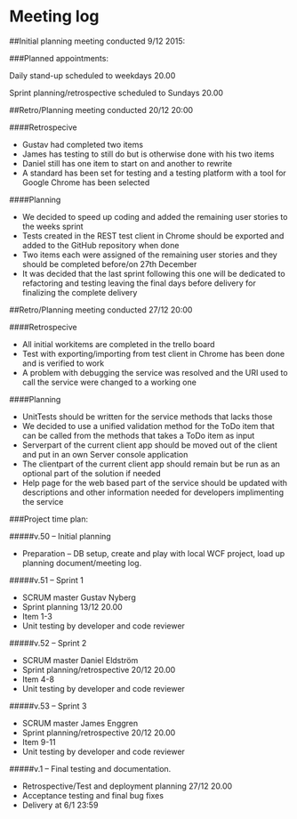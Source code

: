 # Meeting log

##Initial planning meeting conducted 9/12 2015:

###Planned appointments:

Daily stand-up scheduled to weekdays 20.00

Sprint planning/retrospective scheduled to Sundays 20.00

##Retro/Planning meeting conducted 20/12 20:00

####Retrospecive
 * Gustav had completed two items
 * James has testing to still do but is otherwise done with his two items
 * Daniel still has one item to start on and another to rewrite
 * A standard has been set for testing and a testing platform with a tool for Google Chrome has been selected

####Planning
 * We decided to speed up coding and added the remaining user stories to the weeks sprint
 * Tests created in the REST test client in Chrome should be exported and added to the GitHub repository when done
 * Two items each were assigned of the remaining user stories and they should be completed before/on 27th December
 * It was decided that the last sprint following this one will be dedicated to refactoring and testing leaving the final days before delivery for finalizing the complete delivery

##Retro/Planning meeting conducted 27/12 20:00

####Retrospecive
 * All initial workitems are completed in the trello board
 * Test with exporting/importing from test client in Chrome has been done and is verified to work
 * A problem with debugging the service was resolved and the URI used to call the service were changed to a working one

####Planning
 * UnitTests should be written for the service methods that lacks those
 * We decided to use a unified validation method for the ToDo item that can be called from the methods that takes a ToDo item as input
 * Serverpart of the current client app should be moved out of the client and put in an own Server console application
 * The clientpart of the current client app should remain but be run as an optional part of the solution if needed
 * Help page for the web based part of the service should be updated with descriptions and other information needed for developers implimenting the service

###Project time plan:

#####v.50 – Initial planning
  * Preparation – DB setup, create and play with local WCF project, load up planning document/meeting log.

#####v.51 – Sprint 1 
  *	SCRUM master Gustav Nyberg
  *	Sprint planning 13/12 20.00
  *	Item 1-3
  *	Unit testing by developer and code reviewer

#####v.52 – Sprint 2
  *	SCRUM master Daniel Eldström
  *	Sprint planning/retrospective 20/12 20.00
  *	Item 4-8
  *	Unit testing by developer and code reviewer

#####v.53 – Sprint 3
  *	SCRUM master James Enggren
  *	Sprint planning/retrospective 20/12 20.00
  *	Item 9-11
  *	Unit testing by developer and code reviewer

#####v.1 – Final testing and documentation.
  *	Retrospective/Test and deployment planning 27/12 20.00
  *	Acceptance testing and final bug fixes
  *	Delivery at 6/1 23:59


